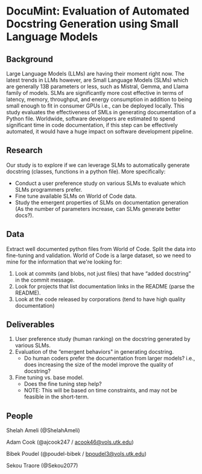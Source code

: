 # DocuMint: Evaluation of Automated Docstring Generation using Small Language Models

## Background
Large Language Models (LLMs) are having their moment right now. The latest trends in LLMs however, are Small Language Models (SLMs) which are generally 13B parameters or less, such as Mistral, Gemma, and Llama family of models. SLMs are significantly more cost effective in terms of latency, memory, throughput, and energy consumption in addition to being small enough to fit in consumer GPUs i.e., can be deployed locally. This study evaluates the effectiveness of SMLs in generating documentation of a Python file. Worldwide, software developers are estimated to spend significant time in code documentation, if this step can be effectively automated, it would have a huge impact on software development pipeline.

## Research
Our study is to explore if we can leverage SLMs to automatically generate docstring (classes, functions in a python file). More specifically:
   - Conduct a user preference study on various SLMs to evaluate which SLMs programmers prefer. 
   - Fine tune available SLMs on World of Code data.  
   - Study the emergent properties of SLMs on documentation generation (As the number of parameters increase, can SLMs generate better docs?). 

## Data
Extract well documented python files from World of Code. Split the data into fine-tuning and validation.
World of Code is a large dataset, so we need to mine for the information that we're looking for:
1. Look at commits (and blobs, not just files) that have “added docstring” in the commit message.
3. Look for projects that list documentation links in the README (parse the README).
3. Look at the code released by corporations (tend to have high quality documentation)

## Deliverables
1. User preference study (human ranking) on the docstring generated by various SLMs.
2. Evaluation of the “emergent behaviors" in generating docstring.
   - Do human coders prefer the documentation from larger models? i.e., does increasing the size of the model improve the quality of docstring?
4. Fine tuning vs. base model.
   - Does the fine tuning step help?
   - NOTE: This will be based on time constraints, and may not be feasible in the short-term.

## People
Shelah Ameli (@ShelahAmeli)

Adam Cook (@ajcook247 / acook46@vols.utk.edu)

Bibek Poudel (@poudel-bibek / bpoudel3@vols.utk.edu)

Sekou Traore (@Sekou2077)
